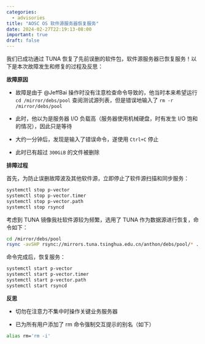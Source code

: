 ```yaml
---
categories:
  - advisories
title: "AOSC OS 软件源服务器恢复服务"
date: 2024-02-27T22:19:13-08:00
important: true
draft: false
---
```


我们已成功通过 TUNA 恢复了先前误删的软件包，软件源服务器已恢复服务！以下是本次故障发生和修复的过程及反思：

**故障原因**

- 故障是由于 @JeffBai 操作时没有注意检查命令导致的，他当时本来希望运行 `cd /mirror/debs/pool` 查阅测试源列表，但是错误地输入了 `rm -r /mirror/debs/pool`

- 此时，他以为是服务器 I/O 负载高（服务器使用机械硬盘，时有发生 I/O 饱和的情况），因此只是等待

- 大约一分钟后，发现是输入了错误命令，遂使用 `Ctrl+C` 停止

- 此时已有超过 `300GiB` 的文件被删除

**排障过程**

首先，为防止误删故障波及其他软件源，立即停止了软件源扫描和同步服务：

```bash
systemctl stop p-vector
systemctl stop p-vector.timer
systemctl stop p-vector.path
systemctl stop rsyncd
```
考虑到 TUNA 镜像我社软件源较为频繁，选用了 TUNA 作为数据源进行恢复，命令如下：

```bash
cd /mirror/debs/pool
rsync -avSHP rsync://mirrors.tuna.tsinghua.edu.cn/anthon/debs/pool/* .
```
命令完成后，恢复服务：

```bash
systemctl start p-vector
systemctl start p-vector.timer
systemctl start p-vector.path
systemctl start rsyncd
```

**反思**

- 切勿在注意力不集中时操作关键业务服务器

- 已为所有用户添加了 rm 命令强制交互提示的别名（如下）

```bash
alias rm='rm -i'
```
